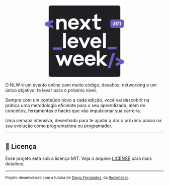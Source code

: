 <p align='center';>
<img src="./.github/logo.png" width='250' >
</ p>


O NLW é um evento online com muito código, desafios, networking e um único objetivo: te levar para o próximo nível.

Sempre com um conteúdo novo a cada edição, você vai descobrir na prática uma metodologia eficiente para o seu aprendizado, além de conceitos, ferramentas e hacks que vão impulsionar sua carreira.

Uma semana intensiva, desenhada para te ajudar a dar o próximo passo na sua evolução como programadora ou programador.



---

## :memo: Licença

Esse projeto está sob a licença MIT. Veja o arquivo [LICENSE](LICENSE.md) para mais detalhes.

---
<sup>Projeto desenvolvido com a tutoria de [Diego Fernandes](https://github.com/diego3g), da [Rocketseat](rocketseat.com.br).</sup>



